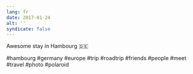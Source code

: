 ```yaml
---
lang: fr
date: 2017-01-24
alt: ''
syndicate: false
---
```


Awesome stay in Hambourg 🇩🇪

#hambourg #germany #europe #trip #roadtrip #friends #people #meet #travel #photo #polaroid
